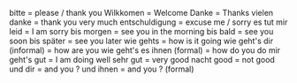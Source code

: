 bitte = please / thank you
Wilkkomen = Welcome
Danke = Thanks
vielen danke = thank you very much
entschuldigung = excuse me / sorry
es tut mir leid = I am sorry
bis morgen = see you in the morning
bis bald = see you soon
bis später  = see you later
wie gehts = how is it going
wie geht's dir (informal) = how are you
wie geht's es ihnen (formal) = how do you do
mir geht's gut = I am doing well
sehr gut = very good
nacht good = not good
und dir = and you ?
und ihnen = and you ? (formal)

